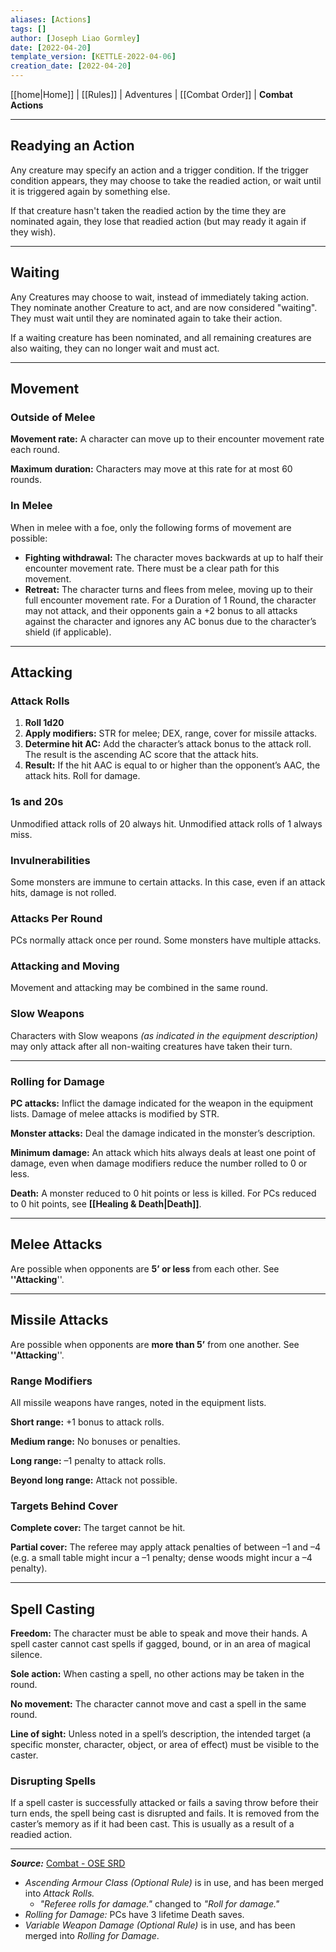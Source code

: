 ```yaml
---
aliases: [Actions]
tags: []
author: [Joseph Liao Gormley]
date: [2022-04-20]
template_version: [KETTLE-2022-04-06]
creation_date: [2022-04-20]
---
```

[[home|Home]] | [[Rules]] | Adventures | [[Combat Order]] | **Combat Actions**
___
## Readying an Action
Any creature may specify an action and a trigger condition. If the trigger condition appears, they may choose to take the readied action, or wait until it is triggered again by something else.

If that creature hasn't taken the readied action by the time they are nominated again, they lose that readied action (but may ready it again if they wish).


___
## Waiting
Any Creatures may choose to wait, instead of immediately taking action. They nominate another Creature to act, and are now considered "waiting". They must wait until they are nominated again to take their action.

If a waiting creature has been nominated, and all remaining creatures are also waiting, they can no longer wait and must act.


___
## Movement
### Outside of Melee
**Movement rate:** A character can move up to their encounter movement rate each round.

**Maximum duration:** Characters may move at this rate for at most 60 rounds.

### In Melee
When in melee with a foe, only the following forms of movement are possible:

* **Fighting withdrawal:** The character moves backwards at up to half their encounter movement rate. There must be a clear path for this movement.
* **Retreat:** The character turns and flees from melee, moving up to their full encounter movement rate. For a Duration of 1 Round, the character may not attack, and their opponents gain a +2 bonus to all attacks against the character and ignores any AC bonus due to the character’s shield (if applicable).

___
## Attacking
### Attack Rolls <!--*(AAC)*-->
1. **Roll 1d20**
2. **Apply modifiers:** STR for melee; DEX, range, cover for missile attacks.
3. **Determine hit AC:** Add the character’s attack bonus to the attack roll. The result is the ascending AC score that the attack hits.
4. **Result:** If the hit AAC is equal to or higher than the opponent’s AAC, the attack hits. Roll for damage.

### 1s and 20s
Unmodified attack rolls of 20 always hit. Unmodified attack rolls of 1 always miss.

### Invulnerabilities
Some monsters are immune to certain attacks. In this case, even if an attack hits, damage is not rolled.

### Attacks Per Round
PCs normally attack once per round. Some monsters have multiple attacks.

### Attacking and Moving
Movement and attacking may be combined in the same round.

### Slow Weapons
Characters with Slow weapons *(as indicated in the equipment description)* may only attack after all non-waiting creatures have taken their turn.

___
### Rolling for Damage <!-- *(Variable Weapon Damage)*-->
**PC attacks:** Inflict the damage indicated for the weapon in the equipment lists. Damage of melee attacks is modified by STR.

**Monster attacks:** Deal the damage indicated in the monster’s description.

**Minimum damage:** An attack which hits always deals at least one point of damage, even when damage modifiers reduce the number rolled to 0 or less.

**Death:** A monster reduced to 0 hit points or less is killed. For PCs reduced to 0 hit points, see **[[Healing & Death|Death]]**.


___
## Melee Attacks
Are possible when opponents are **5’ or less** from each other. See **''Attacking**''.

___
## Missile Attacks
Are possible when opponents are **more than 5’** from one another. See **''Attacking**''.

### Range Modifiers
All missile weapons have ranges, noted in the equipment lists. <!-- #Revisit -->

**Short range:** +1 bonus to attack rolls.

**Medium range:** No bonuses or penalties.

**Long range:** –1 penalty to attack rolls.

**Beyond long range:** Attack not possible.

### Targets Behind Cover
**Complete cover:** The target cannot be hit.

**Partial cover:** The referee may apply attack penalties of between –1 and –4 (e.g. a small table might incur a –1 penalty; dense woods might incur a –4 penalty).


___
## Spell Casting
**Freedom:** The character must be able to speak and move their hands. A spell caster cannot cast spells if gagged, bound, or in an area of magical silence.

**Sole action:** When casting a spell, no other actions may be taken in the round.

**No movement:** The character cannot move and cast a spell in the same round.

**Line of sight:** Unless noted in a spell’s description, the intended target (a specific monster, character, object, or area of effect) must be visible to the caster.

### Disrupting Spells
If a spell caster is successfully attacked or fails a saving throw before their turn ends, the spell being cast is disrupted and fails. It is removed from the caster’s memory as if it had been cast. This is usually as a result of a readied action.

___
***Source:*** [Combat - OSE SRD](https://oldschoolessentials.necroticgnome.com/srd/index.php/Combat)
- *Ascending Armour Class (Optional Rule)* is in use, and has been merged into *Attack Rolls.*
	- *"Referee rolls for damage."* changed to *"Roll for damage."*
- *Rolling for Damage:* PCs have 3 lifetime Death saves.
- *Variable Weapon Damage (Optional Rule)* is in use, and has been merged into *Rolling for Damage*.
<!-- Sources, read more, links, etc. -->
<!-- *Source: Entry by [[Mike Maxin]].* -->
<!-- Leave an empty line at the end, otherwise Exporter complains. -->
